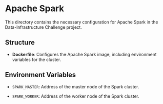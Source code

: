 # Apache Spark

This directory contains the necessary configuration for Apache Spark in the Data-Infrastructure Challenge project.

## Structure

- **Dockerfile**: Configures the Apache Spark image, including environment variables for the cluster.

## Environment Variables

- `SPARK_MASTER`: Address of the master node of the Spark cluster.

- `SPARK_WORKER`: Address of the worker node of the Spark cluster.